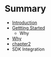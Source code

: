 # Summary

* [Introduction](README.md)
* [Gettting Started](docs/getting-started.md)
   * Why
* [Why](docs/why.md)
* [chapter2](docs/chapter2.md)
* SDK Integration

